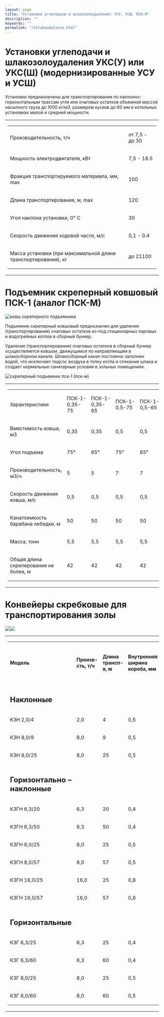 ```yaml
---
layout: page
title: "Установки углеподачи и шлакозолоудаления: УСУ, УСШ, ПСК-М"
description: ""
keywords: ""
permalink: "/shlakoudalenie.html"
---
```






# **Установки углеподачи и шлакозолоудаления УКС(У) или УКС(Ш) (модернизированные УСУ и УСШ)**

Установки предназначены для транспортирования по наклонно-горизонтальным трассам угля или очаговых остатков объемной массой насыпного груза до 1000 кг/м3, размером кусков до 60 мм в котельных установках малой и средней мощности.  
  
<table>  
<tr>  
<td>

  
<table>  
<tr>  
<td>



Производительность, т/ч


</td>  
<td>



от 7,5 - до 30


</td> </tr>  
<tr>  
<td>



Мощность электродвигателя, кВт


</td>  
<td>



7,5 - 18.5


</td> </tr>  
<tr>  
<td>



Фракция транспортируемого материала, мм, max


</td>  
<td>



100


</td> </tr>  
<tr>  
<td>



Длина транспортирования, м, max


</td>  
<td>



120


</td> </tr>  
<tr>  
<td>



Угол наклона установки, 0° С


</td>  
<td>



30


</td> </tr>  
<tr>  
<td>



Скорость движения ходовой части, м/с


</td>  
<td>



0,1 - 0.4


</td> </tr>  
<tr>  
<td>



Масса установки (при максимальной длине транспортирования), кг


</td>  
<td>



до 21100


</td> </tr> </table> 
</td></tr></table>   
  


# **Подъемник скреперный ковшовый ПСК-1 (аналог ПСК-М)**

![ковш скреперного подъемника](/pic/kovsh_psk1.jpg)  
  


Подъемник скреперный ковшовый предназначен для удаления (транспортирования) очаговых остатков из-под стационарных паровых и водогрейных котлов в сборный бункер.

Удаление (транспортирование) очаговых остатков в сборный бункер осуществляется ковшом, движущимся по направляющим в шлакосборном канале. Шлакосборный канал постоянно заполнен водой, что исключает подсос воздуха в топку котла и спекание шлака и создает нормальные санитарные условия в зольных помещениях.

![скреперный подъемник пск-1 \(пск-м\)](/pic/psk1.jpg)  
  
  
<table>  
<tr>  
<td>

  
<table>  
<tr>  
<td>



Характеристики


</td>  
<td>



ПСК-1-0,35-75


</td>  
<td>



ПСК-1-0,35-65


</td>  
<td>



ПСК-1-0.5-75


</td>  
<td>



ПСК-1-0,5-65


</td> </tr>  
<tr>  
<td>



Вместимость ковша, м3


</td>  
<td>



0,35


</td>  
<td>



0,35


</td>  
<td>



0,5


</td>  
<td>



0,5


</td> </tr>  
<tr>  
<td>



Угол подъема


</td>  
<td>



75°


</td>  
<td>



65°


</td>  
<td>



75°


</td>  
<td>



65°


</td> </tr>  
<tr>  
<td>



Производительность, м3/ч


</td>  
<td>



5


</td>  
<td>



5


</td>  
<td>



7


</td>  
<td>



7


</td> </tr>  
<tr>  
<td>



Скорость движения ковша, м/с


</td>  
<td>



0,5


</td>  
<td>



0,5


</td>  
<td>



0,5


</td>  
<td>



0,5


</td> </tr>  
<tr>  
<td>



Канатоемкость барабана лебедки, м


</td>  
<td>



50


</td>  
<td>



50


</td>  
<td>



50


</td>  
<td>



50


</td> </tr>  
<tr>  
<td>



Масса, тонн


</td>  
<td>



5,5


</td>  
<td>



5,5


</td>  
<td>



5,5


</td>  
<td>



5,5


</td> </tr>  
<tr>  
<td>



Общая длина скреперования не более, м


</td>  
<td>



42


</td>  
<td>



42


</td>  
<td>



42


</td>  
<td>



42


</td> </tr> </table> 
</td></tr></table>   
  


# **Конвейеры скребковые для транспортирования золы**

![](/pic/konv1.jpg)![](/pic/konv3.jpg)   
  
  
<table>  
<tr>  
<td>

  
<table>  
<tr>  
<td>



**Модель**


</td>  
<td>



**Произв-сть, т/ч**


</td>  
<td>



**Длина трансп-я, м**


</td>  
<td>



**Внутренняя ширина короба, мм**


</td>  
<td>



**Шаг тяговой цепи, мм**


</td>  
<td>



**Масса, т**


</td>  
<td>



**Установленная мощность, **


</td>  
<td>



**Удельный расход эл./энергии, кВт.ч/(т.м)**


</td> </tr>  
<tr>  
<td>



## Наклонные


</td> </tr>  
<tr>  
<td>



КЗН 2,0/4


</td>  
<td>



2,0


</td>  
<td>



4


</td>  
<td>



0,5


</td>  
<td>



0,19


</td>  
<td>



1,6


</td>  
<td>



1,1


</td>  
<td>



0,138


</td> </tr>  
<tr>  
<td>



КЗН 8,0/9


</td>  
<td>



8,0


</td>  
<td>



9


</td>  
<td>



0,5


</td>  
<td>



0,19


</td>  
<td>



3,4


</td>  
<td>



1,5


</td>  
<td>



0,020


</td> </tr>  
<tr>  
<td>



КЗН 8,0/25


</td>  
<td>



8,0


</td>  
<td>



25


</td>  
<td>



0,5


</td>  
<td>



0,19


</td>  
<td>



8,8


</td>  
<td>



2,2


</td>  
<td>



0,011


</td> </tr>  
<tr>  
<td>



## Горизонтально – наклонные


</td> </tr>  
<tr>  
<td>



КЗГН 6,3/20


</td>  
<td>



6,3


</td>  
<td>



20


</td>  
<td>



0,4


</td>  
<td>



0,19


</td>  
<td>



7,1


</td>  
<td>



1,5


</td>  
<td>



0,012


</td> </tr>  
<tr>  
<td>



КЗГН 6,3/50


</td>  
<td>



6,3


</td>  
<td>



50


</td>  
<td>



0,4


</td>  
<td>



0,19


</td>  
<td>



17,2


</td>  
<td>



2,2


</td>  
<td>



0,007


</td> </tr>  
<tr>  
<td>



КЗГН 8,0/25


</td>  
<td>



8,0


</td>  
<td>



25


</td>  
<td>



0,5


</td>  
<td>



0,19


</td>  
<td>



8,8


</td>  
<td>



2,3


</td>  
<td>



0,007


</td> </tr>  
<tr>  
<td>



КЗГН 8,0/57


</td>  
<td>



8,0


</td>  
<td>



57


</td>  
<td>



0,5


</td>  
<td>



0,19


</td>  
<td>



19,3


</td>  
<td>



3,0


</td>  
<td>



0,015


</td> </tr>  
<tr>  
<td>



КЗГН 16,0/25


</td>  
<td>



16,0


</td>  
<td>



25


</td>  
<td>



0,8


</td>  
<td>



0,20


</td>  
<td>



9,2


</td>  
<td>



2,2


</td>  
<td>



0,007


</td> </tr>  
<tr>  
<td>



КЗГН 16,0/57


</td>  
<td>



16,0


</td>  
<td>



57


</td>  
<td>



0,8


</td>  
<td>



0,20


</td>  
<td>



19,5


</td>  
<td>



3,0


</td>  
<td>



0,003


</td> </tr>  
<tr>  
<td>



## Горизонтальные


</td> </tr>  
<tr>  
<td>



КЗГ 6,3/25


</td>  
<td>



6,3 


</td>  
<td>



25


</td>  
<td>



0,4


</td>  
<td>



0,19


</td>  
<td>



8,6


</td>  
<td>



1,5


</td>  
<td>



0,010


</td> </tr>  
<tr>  
<td>



КЗГ 6,3/60


</td>  
<td>



6,3 


</td>  
<td>



60


</td>  
<td>



0,4


</td>  
<td>



0,19


</td>  
<td>



19,8


</td>  
<td>



2,2


</td>  
<td>



0,006


</td> </tr>  
<tr>  
<td>



КЗГ 8,0/25


</td>  
<td>



8,0


</td>  
<td>



25


</td>  
<td>



0,5


</td>  
<td>



0,21


</td>  
<td>



8,9


</td>  
<td>



2,2


</td>  
<td>



0,011


</td> </tr>  
<tr>  
<td>



КЗГ 8,0/60


</td>  
<td>



8,0 


</td>  
<td>



60


</td>  
<td>



0,5


</td>  
<td>



0,21


</td>  
<td>



20,1


</td>  
<td>



3,0


</td>  
<td>



0,006


</td> </tr> </table> 
</td></tr></table> 
</td>  
<td>


